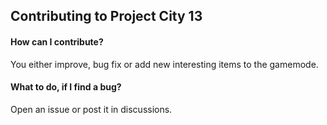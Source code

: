 
## Contributing to Project City 13

#### How can I contribute? 
You either improve, bug fix or add new interesting items to the gamemode.

#### What to do, if I find a bug?
Open an issue or post it in discussions.

